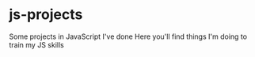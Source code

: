 # js-projects
Some projects in JavaScript I've done
Here you'll find things I'm doing to train my JS skills 
